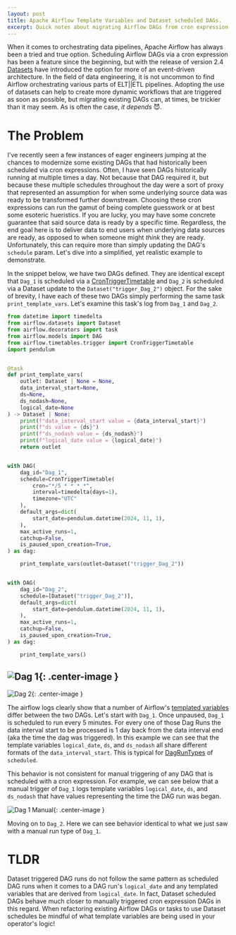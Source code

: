 ```yaml
---
layout: post
title: Apache Airflow Template Variables and Dataset scheduled DAGs.
excerpt: Quick notes about migrating Airflow DAGs from cron expression schedules to Dataset schedules.
---
```



When it comes to orchestrating data pipelines, Apache Airflow has always been a tried and true option.
Scheduling Airflow DAGs via a cron expression has been a feature since the beginning, but with the release of version 2.4 [Datasets](https://airflow.apache.org/docs/apache-airflow/stable/authoring-and-scheduling/datasets.html#) have introduced the option for more of an event-driven architecture.
In the field of data engineering, it is not uncommon to find Airflow orchestrating various parts of ELT||ETL pipelines.
Adopting the use of datasets can help to create more dynamic workflows that are triggered as soon as possible, but migrating existing DAGs can, at times, be trickier than it may seem.
As is often the case, _it depends_ 😈.

# The Problem
I've recently seen a few instances of eager engineers jumping at the chances to modernize some existing DAGs that had historically been scheduled via cron expressions.
Often, I have seen DAGs historically running at multiple times a day.
Not because that DAG required it, but because these multiple schedules throughout the day were a sort of proxy that represented an assumption for when some underlying source data was ready to be transformed further downstream.
Choosing these cron expressions can run the gamut of being complete guesswork or at best some esoteric hueristics.
If you are lucky, you may have some concrete guarantee that said source data is ready by a specific time.
Regardless, the end goal here is to deliver data to end users when underlying data sources are ready, as opposed to when someone might _think_ they are ready.
Unfortunately, this can require more than simply updating the DAG's `schedule` param.
Let's dive into a simplified, yet realistic example to demonstrate.

In the snippet below, we have two DAGs defined.  They are identical except that `Dag_1` is scheduled via a [CronTriggerTimetable](https://airflow.apache.org/docs/apache-airflow/stable/authoring-and-scheduling/timetable.html#crontriggertimetable) and `Dag_2` is scheduled via a Dataset update to the `Dataset("trigger_Dag_2")` object.
For the sake of brevity, I have each of these two DAGs simply performing the same task `print_template_vars`. Let's examine this task's log from `Dag_1` and `Dag_2`.


```python
from datetime import timedelta
from airflow.datasets import Dataset
from airflow.decorators import task
from airflow.models import DAG
from airflow.timetables.trigger import CronTriggerTimetable
import pendulum


@task
def print_template_vars(
    outlet: Dataset | None = None,
    data_interval_start=None,
    ds=None,
    ds_nodash=None,
    logical_date=None
) -> Dataset | None:
    print(f"data_interval_start value = {data_interval_start}")
    print(f"ds value = {ds}")
    print(f"ds_nodash value = {ds_nodash}")
    print(f"logical_date value = {logical_date}")
    return outlet


with DAG(
    dag_id="Dag_1",
    schedule=CronTriggerTimetable(
        cron="*/5 * * * *",
        interval=timedelta(days=1),
        timezone="UTC"
    ),
    default_args=dict(
        start_date=pendulum.datetime(2024, 11, 1),
    ),
    max_active_runs=1,
    catchup=False,
    is_paused_upon_creation=True,
) as dag:

    print_template_vars(outlet=Dataset("trigger_Dag_2"))


with DAG(
    dag_id="Dag_2",
    schedule=[Dataset("trigger_Dag_2")],
    default_args=dict(
        start_date=pendulum.datetime(2024, 11, 1),
    ),
    max_active_runs=1,
    catchup=False,
    is_paused_upon_creation=True,
) as dag:

    print_template_vars()
```

![Dag 1]({{site.url}}/public/airflow-template-vars/dag_1_print_template_vars_log.jpg){: .center-image }
---
![Dag 2]({{site.url}}/public/airflow-template-vars/dag_2_print_template_vars_log.jpg){: .center-image }

The airflow logs clearly show that a number of Airflow's [templated variables](https://airflow.apache.org/docs/apache-airflow/stable/templates-ref.html#variables) differ between the two DAGs.
Let's start with `Dag_1`.
Once unpaused, `Dag_1` is scheduled to run every 5 minutes.
For every one of those Dag Runs the data interval start to be processed is 1 day back from the data interval end (aka the time the dag was triggered).
In this example we can see that the template variables `logical_date`, `ds`, and `ds_nodash` all share different formats of the `data_interval_start`.
This is typical for [DagRunTypes](https://github.com/apache/airflow/blob/2d53c1089f78d8d1416f51af60e1e0354781c661/airflow/utils/types.py#L51-L54) of `scheduled`.

This behavior is not consistent for manual triggering of any DAG that is scheduled with a cron expression.
For example, we can see below that a manual trigger of `Dag_1` logs template variables `logical_date`, `ds`, and `ds_nodash` that have values representing the time the DAG run was began.

![Dag 1 Manual]({{site.url}}/public/airflow-template-vars/dag_1_print_template_vars_log_manual.jpg){: .center-image }

Moving on to `Dag_2`.
Here we can see behavior identical to what we just saw with a manual run type of `Dag_1`.

# TLDR
Dataset triggered DAG runs do not follow the same pattern as scheduled DAG runs when it comes to a DAG run's `logical_date` and any templated variables that are derived from `logical_date`.
In fact, Dataset scheduled DAGs behave much closer to manually triggered cron expression DAGs in this regard.
When refactoring existing Airflow DAGs or tasks to use Dataset schedules be mindful of what template variables are being used in your operator's logic!
